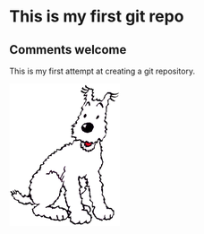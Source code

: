 # This is my first git repo

## Comments welcome

This is my first attempt at creating a git repository.

<img src="/images/snowy.png">